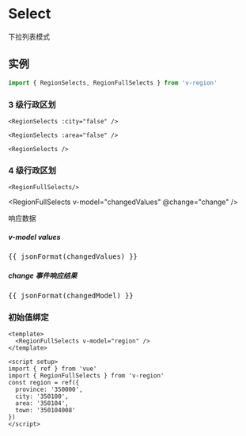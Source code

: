# Select

下拉列表模式



## 实例

<script setup>
import {
  RegionSelects,
  RegionFullSelects
} from 'v-region'

import { useDataChange, valuesFuzhou } from '@/script/region/data'

const {
  changedValues,
  changedModel,
  change,
  jsonFormat
} = useDataChange()
</script>

```js
import { RegionSelects, RegionFullSelects } from 'v-region'
```

### 3 级行政区划

```vue-html
<RegionSelects :city="false" />
```

<RegionSelects :city="false" />

```vue-html
<RegionSelects :area="false" />
```

<RegionSelects :area="false" />

```vue-html
<RegionSelects />
```

<RegionSelects />

### 4 级行政区划

```vue-html
<RegionFullSelects/>
```

<RegionFullSelects
  v-model="changedValues"
  @change="change"
/>

响应数据

<div class="rounded-3 my-3 border overflow-hidden d-flex">
  <div class="col-md-6 p-3">
    <h5>v-model values</h5>
    <pre class="m-0">{{ jsonFormat(changedValues) }}</pre>
  </div>
  <div class="col-md-6 p-3 bg-light">
    <h5>change 事件响应结果</h5>
    <pre class="m-0">{{ jsonFormat(changedModel) }}</pre>
  </div>
</div>

### 初始值绑定

```vue
<template>
  <RegionFullSelects v-model="region" />
</template>

<script setup>
import { ref } from 'vue'
import { RegionFullSelects } from 'v-region'
const region = ref({
  province: '350000',
  city: '350100',
  area: '350104',
  town: '350104008'
})
</script>
```

<RegionFullSelects
  class="mb-3"
  v-model="valuesFuzhou"
/>
